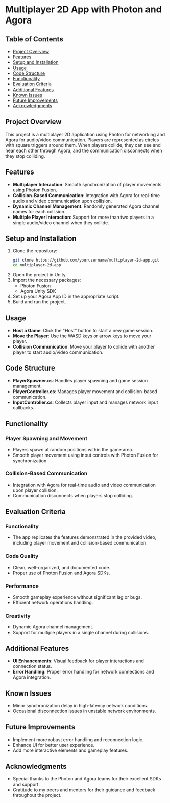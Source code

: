 # Multiplayer 2D App with Photon and Agora

## Table of Contents
- [Project Overview](#project-overview)
- [Features](#features)
- [Setup and Installation](#setup-and-installation)
- [Usage](#usage)
- [Code Structure](#code-structure)
- [Functionality](#functionality)
- [Evaluation Criteria](#evaluation-criteria)
- [Additional Features](#additional-features)
- [Known Issues](#known-issues)
- [Future Improvements](#future-improvements)
- [Acknowledgments](#acknowledgments)

## Project Overview
This project is a multiplayer 2D application using Photon for networking and Agora for audio/video communication. Players are represented as circles with square triggers around them. When players collide, they can see and hear each other through Agora, and the communication disconnects when they stop colliding.

## Features
- **Multiplayer Interaction**: Smooth synchronization of player movements using Photon Fusion.
- **Collision-Based Communication**: Integration with Agora for real-time audio and video communication upon collision.
- **Dynamic Channel Management**: Randomly generated Agora channel names for each collision.
- **Multiple Player Interaction**: Support for more than two players in a single audio/video channel when they collide.

## Setup and Installation
1. Clone the repository:
    ```sh
    git clone https://github.com/yourusername/multiplayer-2d-app.git
    cd multiplayer-2d-app
    ```
2. Open the project in Unity.
3. Import the necessary packages:
    - Photon Fusion
    - Agora Unity SDK
4. Set up your Agora App ID in the appropriate script.
5. Build and run the project.

## Usage
- **Host a Game**: Click the "Host" button to start a new game session.
- **Move the Player**: Use the WASD keys or arrow keys to move your player.
- **Collision Communication**: Move your player to collide with another player to start audio/video communication.

## Code Structure
- **PlayerSpawner.cs**: Handles player spawning and game session management.
- **PlayerController.cs**: Manages player movement and collision-based communication.
- **InputController.cs**: Collects player input and manages network input callbacks.

## Functionality
### Player Spawning and Movement
- Players spawn at random positions within the game area.
- Smooth player movement using input controls with Photon Fusion for synchronization.

### Collision-Based Communication
- Integration with Agora for real-time audio and video communication upon player collision.
- Communication disconnects when players stop colliding.

## Evaluation Criteria
### Functionality
- The app replicates the features demonstrated in the provided video, including player movement and collision-based communication.

### Code Quality
- Clean, well-organized, and documented code.
- Proper use of Photon Fusion and Agora SDKs.

### Performance
- Smooth gameplay experience without significant lag or bugs.
- Efficient network operations handling.

### Creativity
- Dynamic Agora channel management.
- Support for multiple players in a single channel during collisions.

## Additional Features
- **UI Enhancements**: Visual feedback for player interactions and connection status.
- **Error Handling**: Proper error handling for network connections and Agora integration.

## Known Issues
- Minor synchronization delay in high-latency network conditions.
- Occasional disconnection issues in unstable network environments.

## Future Improvements
- Implement more robust error handling and reconnection logic.
- Enhance UI for better user experience.
- Add more interactive elements and gameplay features.

## Acknowledgments
- Special thanks to the Photon and Agora teams for their excellent SDKs and support.
- Gratitude to my peers and mentors for their guidance and feedback throughout the project.

